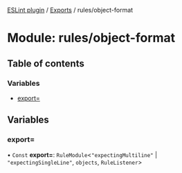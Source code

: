 [ESLint plugin](../index.md) / [Exports](../modules.md) / rules/object-format

# Module: rules/object-format

## Table of contents

### Variables

- [export&#x3D;](rules_object_format.md#export&#x3D;)

## Variables

### export&#x3D;

• `Const` **export=**: `RuleModule`<``"expectingMultiline"`` \| ``"expectingSingleLine"``, `objects`, `RuleListener`\>
